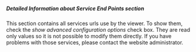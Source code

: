 ##### Detailed Information about _Service End Points_ section

This section contains all services urls use by the viewer. To show them, check the _show advanced configuration options_
check box. They are read only values so it is not possible to modify them directly. If you have problems with those services,
please contact the website administrator.
